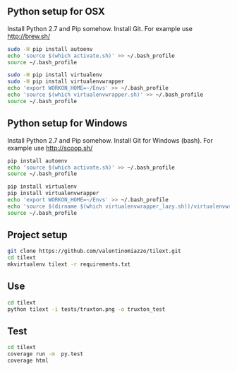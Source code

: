 ## Python setup for OSX ##
Install Python 2.7 and Pip somehow.
Install Git.
For example use http://brew.sh/
```bash
sudo -H pip install autoenv
echo 'source $(which activate.sh)' >> ~/.bash_profile
source ~/.bash_profile

sudo -H pip install virtualenv
sudo -H pip install virtualenvwrapper
echo 'export WORKON_HOME=~/Envs' >> ~/.bash_profile
echo 'source $(which virtualenvwrapper.sh)' >> ~/.bash_profile
source ~/.bash_profile
```
## Python setup for Windows ##
Install Python 2.7 and Pip somehow.
Install Git for Windows (bash).
For example use http://scoop.sh/
```bash
pip install autoenv
echo 'source $(which activate.sh)' >> ~/.bash_profile
source ~/.bash_profile

pip install virtualenv
pip install virtualenvwrapper
echo 'export WORKON_HOME=~/Envs' >> ~/.bash_profile
echo 'source $(dirname $(which virtualenvwrapper_lazy.sh))/virtualenvwrapper.sh' >> ~/.bash_profile
source ~/.bash_profile
```
## Project setup ##
```bash
git clone https://github.com/valentinomiazzo/tilext.git
cd tilext
mkvirtualenv tilext -r requirements.txt
```

## Use ##
```bash
cd tilext
python tilext -i tests/truxton.png -o truxton_test
```

## Test ##
```bash
cd tilext
coverage run -m  py.test
coverage html
```
